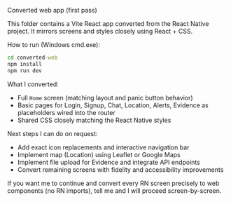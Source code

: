Converted web app (first pass)

This folder contains a Vite React app converted from the React Native project. It mirrors screens and styles closely using React + CSS.

How to run (Windows cmd.exe):

```cmd
cd converted-web
npm install
npm run dev
```

What I converted:
- Full `Home` screen (matching layout and panic button behavior)
- Basic pages for Login, Signup, Chat, Location, Alerts, Evidence as placeholders wired into the router
- Shared CSS closely matching the React Native styles

Next steps I can do on request:
- Add exact icon replacements and interactive navigation bar
- Implement map (Location) using Leaflet or Google Maps
- Implement file upload for Evidence and integrate API endpoints
- Convert remaining screens with fidelity and accessibility improvements

If you want me to continue and convert every RN screen precisely to web components (no RN imports), tell me and I will proceed screen-by-screen.